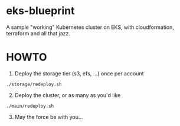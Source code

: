 # eks-blueprint

A sample "working" Kubernetes cluster on EKS, with cloudformation, terraform and all that jazz.

# HOWTO

1. Deploy the storage tier (s3, efs, ...) once per account

```
./storage/redeploy.sh
```

2. Deploy the cluster, or as many as you'd like

```
./main/redeploy.sh
```

3. May the force be with you...
